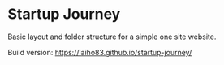 # Startup Journey

Basic layout and folder structure for a simple one site website.

Build version: https://laiho83.github.io/startup-journey/